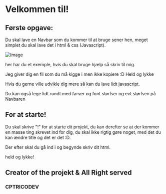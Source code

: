 # Velkommen til!

## Første opgave:
Du skal lave en Navbar som du kommer til at bruge sener hen, meget simplet du skal lave det i html & css (Javascript).

![Image](https://cdn.discordapp.com/attachments/934014780455415830/1010909033600929853/unknown.png)

her har du et exemple, hvis du skal bruge hjælp så skriv til mig.

Jeg giver dig en fil som du må kigge i men ikke kopiere :D
Held og lykke

Hvis du gerne ville udvikle dig mere så kan du lave lidt javascript.

Du kan også lege lidt rundt med farver og font størlser og evt størlsen på Navbaren

## For at starte!
Du skal skrive "!" for at starte dit projekt, du kan derefter se at der kommer en masse ting skrevet ind for dig, du skal ikke rigtig gøre noget, med det du kan ændre title og det er det :D.

Der efter skal du gå ind i <body> og begynde skriv dit html.

held og lykke!

## Creator of the projekt & All Right served
### CPTRICODEV